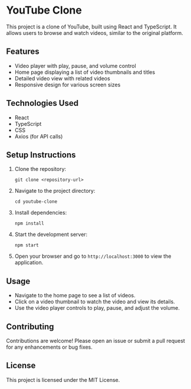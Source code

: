 # YouTube Clone

This project is a clone of YouTube, built using React and TypeScript. It allows users to browse and watch videos, similar to the original platform.

## Features

- Video player with play, pause, and volume control
- Home page displaying a list of video thumbnails and titles
- Detailed video view with related videos
- Responsive design for various screen sizes

## Technologies Used

- React
- TypeScript
- CSS
- Axios (for API calls)

## Setup Instructions

1. Clone the repository:
   ```
   git clone <repository-url>
   ```

2. Navigate to the project directory:
   ```
   cd youtube-clone
   ```

3. Install dependencies:
   ```
   npm install
   ```

4. Start the development server:
   ```
   npm start
   ```

5. Open your browser and go to `http://localhost:3000` to view the application.

## Usage

- Navigate to the home page to see a list of videos.
- Click on a video thumbnail to watch the video and view its details.
- Use the video player controls to play, pause, and adjust the volume.

## Contributing

Contributions are welcome! Please open an issue or submit a pull request for any enhancements or bug fixes.

## License

This project is licensed under the MIT License.